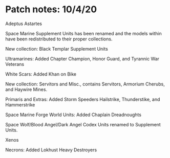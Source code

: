 # Patch notes: 10/4/20

Adeptus Astartes

Space Marine Supplement Units has been renamed and the models within have been redistributed to their proper collections.

New collection: Black Templar Supplement Units

Ultramarines: Added Chapter Champion, Honor Guard, and Tyrannic War Veterans

White Scars: Added Khan on Bike

New collection: Servitors and Misc., contains Servitors, Armorium Cherubs, and Haywire Mines.

Primaris and Extras: Added Storm Speeders Hailstrike, Thunderstike, and Hammerstrike

Space Marine Forge World Units: Added Chaplain Dreadnoughts

Space Wolf/Blood Angel/Dark Angel Codex Units renamed to <Chapter> Supplement Units.

Xenos

Necrons: Added Lokhust Heavy Destroyers
